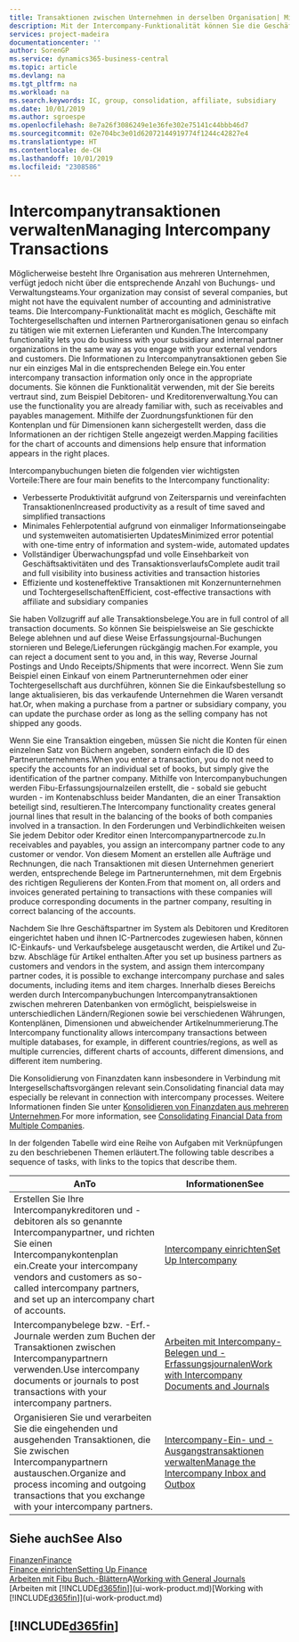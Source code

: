 ```yaml
---
title: Transaktionen zwischen Unternehmen in derselben Organisation| Microsoft Docs
description: Mit der Intercompany-Funktionalität können Sie die Geschäftsvorgänge und - transaktionen zwischen Unternehmen innerhalb derselben Organisation vereinfachen.
services: project-madeira
documentationcenter: ''
author: SorenGP
ms.service: dynamics365-business-central
ms.topic: article
ms.devlang: na
ms.tgt_pltfrm: na
ms.workload: na
ms.search.keywords: IC, group, consolidation, affiliate, subsidiary
ms.date: 10/01/2019
ms.author: sgroespe
ms.openlocfilehash: 8e7a26f3086249e1e36fe302e75141c44bbb46d7
ms.sourcegitcommit: 02e704bc3e01d62072144919774f1244c42827e4
ms.translationtype: HT
ms.contentlocale: de-CH
ms.lasthandoff: 10/01/2019
ms.locfileid: "2308586"
---
```

# <a name="managing-intercompany-transactions"></a><span data-ttu-id="bbdb1-103">Intercompanytransaktionen verwalten</span><span class="sxs-lookup"><span data-stu-id="bbdb1-103">Managing Intercompany Transactions</span></span>
<span data-ttu-id="bbdb1-104">Möglicherweise besteht Ihre Organisation aus mehreren Unternehmen, verfügt jedoch nicht über die entsprechende Anzahl von Buchungs- und Verwaltungsteams.</span><span class="sxs-lookup"><span data-stu-id="bbdb1-104">Your organization may consist of several companies, but might not have the equivalent number of accounting and administrative teams.</span></span> <span data-ttu-id="bbdb1-105">Die Intercompany-Funktionalität macht es möglich, Geschäfte mit Tochtergesellschaften und internen Partnerorganisationen genau so einfach zu tätigen wie mit externen Lieferanten und Kunden.</span><span class="sxs-lookup"><span data-stu-id="bbdb1-105">The Intercompany functionality lets you do business with your subsidiary and internal partner organizations in the same way as you engage with your external vendors and customers.</span></span> <span data-ttu-id="bbdb1-106">Die Informationen zu Intercompanytransaktionen geben Sie nur ein einziges Mal in die entsprechenden Belege ein.</span><span class="sxs-lookup"><span data-stu-id="bbdb1-106">You enter intercompany transaction information only once in the appropriate documents.</span></span> <span data-ttu-id="bbdb1-107">Sie können die Funktionalität verwenden, mit der Sie bereits vertraut sind, zum Beispiel Debitoren- und Kreditorenverwaltung.</span><span class="sxs-lookup"><span data-stu-id="bbdb1-107">You can use the functionality you are already familiar with, such as receivables and payables management.</span></span> <span data-ttu-id="bbdb1-108">Mithilfe der Zuordnungsfunktionen für den Kontenplan und für Dimensionen kann sichergestellt werden, dass die Informationen an der richtigen Stelle angezeigt werden.</span><span class="sxs-lookup"><span data-stu-id="bbdb1-108">Mapping facilities for the chart of accounts and dimensions help ensure that information appears in the right places.</span></span>  

<span data-ttu-id="bbdb1-109">Intercompanybuchungen bieten die folgenden vier wichtigsten Vorteile:</span><span class="sxs-lookup"><span data-stu-id="bbdb1-109">There are four main benefits to the Intercompany functionality:</span></span>  

- <span data-ttu-id="bbdb1-110">Verbesserte Produktivität aufgrund von Zeitersparnis und vereinfachten Transaktionen</span><span class="sxs-lookup"><span data-stu-id="bbdb1-110">Increased productivity as a result of time saved and simplified transactions</span></span>  
- <span data-ttu-id="bbdb1-111">Minimales Fehlerpotential aufgrund von einmaliger Informationseingabe und systemweiten automatisierten Updates</span><span class="sxs-lookup"><span data-stu-id="bbdb1-111">Minimized error potential with one-time entry of information and system-wide, automated updates</span></span>  
- <span data-ttu-id="bbdb1-112">Vollständiger Überwachungspfad und volle Einsehbarkeit von Geschäftsaktivitäten und des Transaktionsverlaufs</span><span class="sxs-lookup"><span data-stu-id="bbdb1-112">Complete audit trail and full visibility into business activities and transaction histories</span></span>  
- <span data-ttu-id="bbdb1-113">Effiziente und kosteneffektive Transaktionen mit Konzernunternehmen und Tochtergesellschaften</span><span class="sxs-lookup"><span data-stu-id="bbdb1-113">Efficient, cost-effective transactions with affiliate and subsidiary companies</span></span>  

<span data-ttu-id="bbdb1-114">Sie haben Vollzugriff auf alle Transaktionsbelege.</span><span class="sxs-lookup"><span data-stu-id="bbdb1-114">You are in full control of all transaction documents.</span></span> <span data-ttu-id="bbdb1-115">So können Sie beispielsweise an Sie geschickte Belege ablehnen und auf diese Weise Erfassungsjournal-Buchungen stornieren und Belege/Lieferungen rückgängig machen.</span><span class="sxs-lookup"><span data-stu-id="bbdb1-115">For example, you can reject a document sent to you and, in this way, Reverse Journal Postings and Undo Receipts/Shipments that were incorrect.</span></span> <span data-ttu-id="bbdb1-116">Wenn Sie zum Beispiel einen Einkauf von einem Partnerunternehmen oder einer Tochtergesellschaft aus durchführen, können Sie die Einkaufsbestellung so lange aktualisieren, bis das verkaufende Unternehmen die Waren versandt hat.</span><span class="sxs-lookup"><span data-stu-id="bbdb1-116">Or, when making a purchase from a partner or subsidiary company, you can update the purchase order as long as the selling company has not shipped any goods.</span></span>  

<span data-ttu-id="bbdb1-117">Wenn Sie eine Transaktion eingeben, müssen Sie nicht die Konten für einen einzelnen Satz von Büchern angeben, sondern einfach die ID des Partnerunternehmens.</span><span class="sxs-lookup"><span data-stu-id="bbdb1-117">When you enter a transaction, you do not need to specify the accounts for an individual set of books, but simply give the identification of the partner company.</span></span> <span data-ttu-id="bbdb1-118">Mithilfe von Intercompanybuchungen werden Fibu-Erfassungsjournalzeilen erstellt, die - sobald sie gebucht wurden - im Kontenabschluss beider Mandanten, die an einer Transaktion beteiligt sind, resultieren.</span><span class="sxs-lookup"><span data-stu-id="bbdb1-118">The Intercompany functionality creates general journal lines that result in the balancing of the books of both companies involved in a transaction.</span></span> <span data-ttu-id="bbdb1-119">In den Forderungen und Verbindlichkeiten weisen Sie jedem Debitor oder Kreditor einen Intercompanypartnercode zu.</span><span class="sxs-lookup"><span data-stu-id="bbdb1-119">In receivables and payables, you assign an intercompany partner code to any customer or vendor.</span></span> <span data-ttu-id="bbdb1-120">Von diesem Moment an erstellen alle Aufträge und Rechnungen, die nach Transaktionen mit diesen Unternehmen generiert werden, entsprechende Belege im Partnerunternehmen, mit dem Ergebnis des richtigen Regulierens der Konten.</span><span class="sxs-lookup"><span data-stu-id="bbdb1-120">From that moment on, all orders and invoices generated pertaining to transactions with these companies will produce corresponding documents in the partner company, resulting in correct balancing of the accounts.</span></span>  

 <span data-ttu-id="bbdb1-121">Nachdem Sie Ihre Geschäftspartner im System als Debitoren und Kreditoren eingerichtet haben und ihnen IC-Partnercodes zugewiesen haben, können IC-Einkaufs- und Verkaufsbelege ausgetauscht werden, die Artikel und Zu- bzw. Abschläge für Artikel enthalten.</span><span class="sxs-lookup"><span data-stu-id="bbdb1-121">After you set up business partners as customers and vendors in the system, and assign them intercompany partner codes, it is possible to exchange intercompany purchase and sales documents, including items and item charges.</span></span> <span data-ttu-id="bbdb1-122">Innerhalb dieses Bereichs werden durch Intercompanybuchungen Intercompanytransaktionen zwischen mehreren Datenbanken von  ermöglicht, beispielsweise in unterschiedlichen Ländern/Regionen sowie bei verschiedenen Währungen, Kontenplänen, Dimensionen und abweichender Artikelnummerierung.</span><span class="sxs-lookup"><span data-stu-id="bbdb1-122">The Intercompany functionality allows intercompany transactions between multiple databases, for example, in different countries/regions, as well as multiple currencies, different charts of accounts, different dimensions, and different item numbering.</span></span>  

<span data-ttu-id="bbdb1-123">Die Konsolidierung von Finanzdaten kann insbesondere in Verbindung mit Intergesellschaftsvorgängen relevant sein.</span><span class="sxs-lookup"><span data-stu-id="bbdb1-123">Consolidating financial data may especially be relevant in connection with intercompany processes.</span></span> <span data-ttu-id="bbdb1-124">Weitere Informationen finden Sie unter [Konsolidieren von Finanzdaten aus mehreren Unternehmen](finance-consolidated-company-reporting.md).</span><span class="sxs-lookup"><span data-stu-id="bbdb1-124">For more information, see [Consolidating Financial Data from Multiple Companies](finance-consolidated-company-reporting.md).</span></span>

<span data-ttu-id="bbdb1-125">In der folgenden Tabelle wird eine Reihe von Aufgaben mit Verknüpfungen zu den beschriebenen Themen erläutert.</span><span class="sxs-lookup"><span data-stu-id="bbdb1-125">The following table describes a sequence of tasks, with links to the topics that describe them.</span></span>

 |<span data-ttu-id="bbdb1-126">An</span><span class="sxs-lookup"><span data-stu-id="bbdb1-126">To</span></span> |<span data-ttu-id="bbdb1-127">Informationen</span><span class="sxs-lookup"><span data-stu-id="bbdb1-127">See</span></span>|
 |---|---|
 |<span data-ttu-id="bbdb1-128">Erstellen Sie Ihre Intercompanykreditoren und -debitoren als so genannte Intercompanypartner, und richten Sie einen Intercompanykontenplan ein.</span><span class="sxs-lookup"><span data-stu-id="bbdb1-128">Create your intercompany vendors and customers as so-called intercompany partners, and set up an intercompany chart of accounts.</span></span>|[<span data-ttu-id="bbdb1-129">Intercompany einrichten</span><span class="sxs-lookup"><span data-stu-id="bbdb1-129">Set Up Intercompany</span></span>](intercompany-how-setup.md)|
 |<span data-ttu-id="bbdb1-130">Intercompanybelege bzw. -Erf.-Journale werden zum Buchen der Transaktionen zwischen Intercompanypartnern verwenden.</span><span class="sxs-lookup"><span data-stu-id="bbdb1-130">Use intercompany documents or journals to post transactions with your intercompany partners.</span></span>|[<span data-ttu-id="bbdb1-131">Arbeiten mit Intercompany-Belegen und -Erfassungsjournalen</span><span class="sxs-lookup"><span data-stu-id="bbdb1-131">Work with Intercompany Documents and Journals</span></span>](intercompany-how-work-documents-journals.md)|
 |<span data-ttu-id="bbdb1-132">Organisieren Sie und verarbeiten Sie die eingehenden und ausgehenden Transaktionen, die Sie zwischen Intercompanypartnern austauschen.</span><span class="sxs-lookup"><span data-stu-id="bbdb1-132">Organize and process incoming and outgoing transactions that you exchange with your intercompany partners.</span></span>|[<span data-ttu-id="bbdb1-133">Intercompany-Ein- und -Ausgangstransaktionen verwalten</span><span class="sxs-lookup"><span data-stu-id="bbdb1-133">Manage the Intercompany Inbox and Outbox</span></span>](intercompany-how-manage-intercompany-inbox.md)|

## <a name="see-also"></a><span data-ttu-id="bbdb1-134">Siehe auch</span><span class="sxs-lookup"><span data-stu-id="bbdb1-134">See Also</span></span>
[<span data-ttu-id="bbdb1-135">Finanzen</span><span class="sxs-lookup"><span data-stu-id="bbdb1-135">Finance</span></span>](finance.md)  
[<span data-ttu-id="bbdb1-136">Finance einrichten</span><span class="sxs-lookup"><span data-stu-id="bbdb1-136">Setting Up Finance</span></span>](finance-setup-finance.md)  
<span data-ttu-id="bbdb1-137">[Arbeiten mit Fibu Buch.-Blättern](ui-work-general-journals.md)A</span><span class="sxs-lookup"><span data-stu-id="bbdb1-137">[Working with General Journals](ui-work-general-journals.md)</span></span>  
<span data-ttu-id="bbdb1-138">[Arbeiten mit [!INCLUDE[d365fin](includes/d365fin_md.md)]](ui-work-product.md)</span><span class="sxs-lookup"><span data-stu-id="bbdb1-138">[Working with [!INCLUDE[d365fin](includes/d365fin_md.md)]](ui-work-product.md)</span></span>

## [!INCLUDE[d365fin](includes/free_trial_md.md)]  
